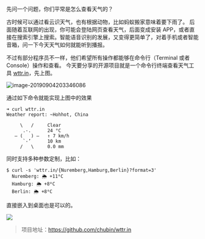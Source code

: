 先问一个问题，你们平常是怎么查看天气的？

古时候可以通过看云识天气，也有根据动物，比如蚂蚁搬家意味着要下雨了。
后面随着互联网的出现，你可能会登陆网页查看天气，后面变成安装 APP，或者直接在搜索引擎上搜索。智能语音识别的发展，又变得更简单了，对着手机或者智能音箱，问一下今天天气如何就能听到播报。

不过有部分程序员不一样，他们希望所有操作都能够在命令行（Terminal 或者 Console）操作和查看。
今天要分享的开源项目就是一个命令行终端查看天气工具 [wttr.in](https://github.com/chubin/wttr.in)，先上图。

![image-20190904203346086](https://7072-prod-3c9b5e-1258459492.tcb.qcloud.la/weather.png)

通过如下命令就能实现上图中的效果

```
➜ curl wttr.in
Weather report: ~Hohhot, China

     \   /     Clear
      .-.      24 °C
   ― (   ) ―   ↑ 7 km/h
      `-’      10 km
     /   \     0.0 mm
```

同时支持多种参数定制，比如：
```
$ curl -s 'wttr.in/{Nuremberg,Hamburg,Berlin}?format=3'
  Nuremberg: 🌦 +11⁰C
  Hamburg: 🌦 +8⁰C
  Berlin: 🌦 +8⁰C
```
直接嵌入到桌面也是可以的。

![](https://camo.githubusercontent.com/5d8ff78e9f5e4b2233d3bcf9de0cef12e8db3866/68747470733a2f2f7062732e7477696d672e636f6d2f6d656469612f4336392d77734957304141634144352e6a7067)

> 项目地址：https://github.com/chubin/wttr.in
